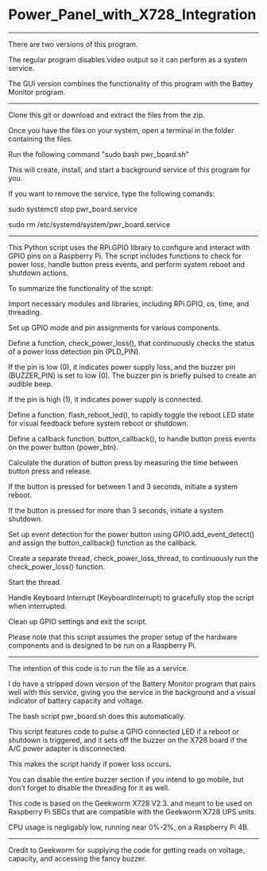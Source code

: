 # Power_Panel_with_X728_Integration

--------------------------

There are two versions of this program.

The regular program disables video output so it can perform as a system service.

The GUI version combines the functionality of this program with the Battey Monitor program.

------------------------

Clone this git or download and extract the files from the zip.

Once you have the files on your system, open a terminal in the folder containing the files.

Run the following command "sudo bash pwr_board.sh"

This will create, install, and start a background service of this program for you.

If you want to remove the service, type the following comands:

sudo systemctl stop pwr_board.service

sudo rm /etc/systemd/system/pwr_board.service

----------------------------

This Python script uses the RPi.GPIO library to configure and interact with GPIO pins on a Raspberry Pi. The script includes functions to check for power loss, handle button press events, and perform system reboot and shutdown actions.


To summarize the functionality of the script:


Import necessary modules and libraries, including RPi.GPIO, os, time, and threading.

Set up GPIO mode and pin assignments for various components.

Define a function, check_power_loss(), that continuously checks the status of a power loss detection pin (PLD_PIN).

If the pin is low (0), it indicates power supply loss, and the buzzer pin (BUZZER_PIN) is set to low (0). The buzzer pin is briefly pulsed to create an audible beep.

If the pin is high (1), it indicates power supply is connected.

Define a function, flash_reboot_led(), to rapidly toggle the reboot LED state for visual feedback before system reboot or shutdown.

Define a callback function, button_callback(), to handle button press events on the power button (power_btn).

Calculate the duration of button press by measuring the time between button press and release.

If the button is pressed for between 1 and 3 seconds, initiate a system reboot.

If the button is pressed for more than 3 seconds, initiate a system shutdown.

Set up event detection for the power button using GPIO.add_event_detect() and assign the button_callback() function as the callback.

Create a separate thread, check_power_loss_thread, to continuously run the check_power_loss() function.

Start the thread.

Handle Keyboard Interrupt (KeyboardInterrupt) to gracefully stop the script when interrupted.

Clean up GPIO settings and exit the script.

Please note that this script assumes the proper setup of the hardware components and is designed to be run on a Raspberry Pi.


----------------------


The intention of this code is to run the file as a service.

I do have a stripped down version of the Battery Monitor program that pairs well with this service, giving you the service in the background and a visual indicator of battery capacity and voltage.

The bash script pwr_board.sh does this automatically.

This script features code to pulse a GPIO connected LED if a reboot or shutdown is triggered, and it sets off the buzzer on the X728 board if the A/C power adapter is disconnected.

This makes the script handy if power loss occurs.

You can disable the entire buzzer section if you intend to go mobile, but don't forget to disable the threading for it as well.

This code is based on the Geekworm X728 V2.3. and meant to be used on Raspberry Pi SBCs that are compatible with the Geekworm X728 UPS units.

CPU usage is negligably low, running near 0%-2%, on a Raspberry Pi 4B.


----------------------


Credit to Geekworm for supplying the code for getting reads on voltage, capacity, and accessing the fancy buzzer.
